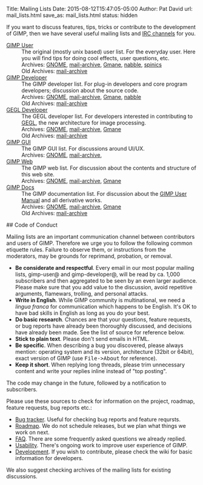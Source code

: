 Title: Mailing Lists
Date: 2015-08-12T15:47:05-05:00
Author: Pat David
url: mail_lists.html
save_as: mail_lists.html
status: hidden


If you want to discuss features, tips, tricks or contribute to the development of GIMP, then we have several useful mailing lists and [IRC channels](/irc.html) for you.

<dl>
  <dt><a href="https://mail.gnome.org/mailman/listinfo/gimp-user-list">GIMP User</a></dt>
  <dd>The original (mostly unix based) user list. For the everyday user.
  Here you will find tips for doing cool effects, user questions, etc.<br>
  Archives:
  <a href="https://mail.gnome.org/archives/gimp-user-list/">GNOME</a>,
  <a href="http://www.mail-archive.com/gimp-user-list%40gnome.org/">mail-archive</a>,  
  <a href="http://news.gmane.org/gmane.comp.video.gimp.user/">Gmane</a>,
  <a href="http://gimp.1065349.n5.nabble.com/Users-f3.html">nabble</a>,
  <a href="http://www.spinics.net/lists/gimp/">spinics</a><br>
  Old Archives: 
  <a href="http://www.mail-archive.com/gimp-user%40lists.xcf.berkeley.edu/">mail-archive</a>  
  </dd>

  <dt><a href="https://mail.gnome.org/mailman/listinfo/gimp-developer-list">GIMP Developer</a></dt>
  <dd>The GIMP developer list. For plug-in developers and core program
  developers; discussion about the source code.<br>
  Archives:
  <a href="https://mail.gnome.org/archives/gimp-developer-list/">GNOME</a>,
  <a href="http://www.mail-archive.com/gimp-developer-list%40gnome.org/">mail-archive</a>,
  <a href="http://news.gmane.org/gmane.comp.video.gimp.devel/">Gmane</a>,
  <a href="http://gimp.1065349.n5.nabble.com/Developers-f15145.html">nabble</a><br>
  Old Archives: 
  <a href="http://www.mail-archive.com/gimp-developer%40lists.xcf.berkeley.edu/">mail-archive</a>
  </dd>
  
  <dt><a href="https://mail.gnome.org/mailman/listinfo/gegl-developer-list">GEGL Developer</a></dt>
  <dd>The GEGL developer list. For developers interested in
  contributing to <a href="http://www.gegl.org/">GEGL</a>, the new
  architecture for image processing.<br>
  Archives:
  <a href="https://mail.gnome.org/archives/gegl-developer-list/">GNOME</a>,
  <a href="http://www.mail-archive.com/gegl-developer-list%40gnome.org/">mail-archive</a>,
  <a href="http://news.gmane.org/gmane.comp.video.gegl.devel/">Gmane</a><br>
  Old Archives: 
  <a href="http://www.mail-archive.com/gegl-developer%40lists.xcf.berkeley.edu/">mail-archive</a>
  </dd>

  <dt><a href="https://mail.gnome.org/mailman/listinfo/gimp-gui-list">GIMP GUI</a></dt>
  <dd>The GIMP GUI list. For discussions around UI/UX.<br>
  Archives:
  <a href="https://mail.gnome.org/archives/gimp-gui-list/">GNOME</a>,
  <a href="https://mail.gnome.org/archives/gimp-gui-list/">mail-archive</a>,
  </dd>

  <dt><a href="https://mail.gnome.org/mailman/listinfo/gimp-web-list">GIMP Web</a></dt>
  <dd>The GIMP web list. For discussion about the contents and
  structure of this web site.<br>
  Archives:
  <a href="https://mail.gnome.org/archives/gimp-web-list/">GNOME</a>,
  <a href="http://www.mail-archive.com/gimp-web-list%40gnome.org/">mail-archive</a>,  
  <a href="http://news.gmane.org/gmane.comp.video.gimp.web/">Gmane</a><br>
  </dd>

  <dt><a href="https://mail.gnome.org/mailman/listinfo/gimp-docs-list">GIMP Docs</a></dt>
  <dd>The GIMP documentation list. For discussion about the
  <a href="http://docs.gimp.org">GIMP User Manual</a> and all derivative works.<br>
  Archives:
  <a href="https://mail.gnome.org/archives/gimp-docs-list/">GNOME</a>,
  <a href="http://www.mail-archive.com/gimp-docs-list%40gnome.org/">mail-archive</a>,
  <a href="http://news.gmane.org/gmane.comp.video.gimp.documentation/">Gmane</a><br>
  Old Archives: 
  <a href="http://www.mail-archive.com/gimp-docs%40lists.xcf.berkeley.edu/">mail-archive</a>
  </dd>

</dl>
## Code of Conduct

Mailing lists are an important communication channel between contributors and users of GIMP. Therefore we urge you to follow the following common etiquette rules. Failure to observe them, or instructions from the moderators, may be grounds for reprimand, probation, or removal.

*   **Be considerate and respectful**. Every email in our most popular mailing lists, gimp-user@ and gimp-developer@, will be read by ca. 1,000 subscribers and then aggregated to be seen by an even larger audience. Please make sure that you add value to the discussion, avoid repetitive arguments, flamewars, trolling, and personal attacks.
*   **Write in English**. While GIMP community is multinational, we need a _lingua franca_ for communication which happens to be English. It's OK to have bad skills in English as long as you do your best.
*   **Do basic research**. Chances are that your questions, feature requests, or bug reports have already been thoroughly discussed, and decisions have already been made. See the list of source for reference below.
*   **Stick to plain text**. Please don't send emails in HTML.
*   **Be specific**. When describing a bug you discovered, please always mention: operating system and its version, architecture (32bit or 64bit), exact version of GIMP (use <tt>File->About</tt> for reference).
*   **Keep it short**. When replying long threads, please trim unnecessary content and write your replies inline instead of "top posting".

The code may change in the future, followed by a notification to subscribers.

Please use these sources to check for information on the project, roadmap, feature requests, bug reports etc.:

*   [Bug tracker](https://bugzilla.gnome.org/browse.cgi?product=GIMP). Useful for checking bug reports and feature reqursts.
*   [Roadmap](http://wiki.gimp.org/index.php/Roadmap). We do not schedule releases, but we plan what things we work on next.
*   [FAQ](http://www.gimp.org/docs/userfaq.html). There are some frequently asked questions we already replied.
*   [Usability](http://gui.gimp.org). There's ongoing work to improve user experience of GIMP.
*   [Development](http://wiki.gimp.org/index.php/Main_Page). If you wish to contribute, please check the wiki for basic information for developers.

We also suggest checking archives of the mailing lists for existing discussions.
